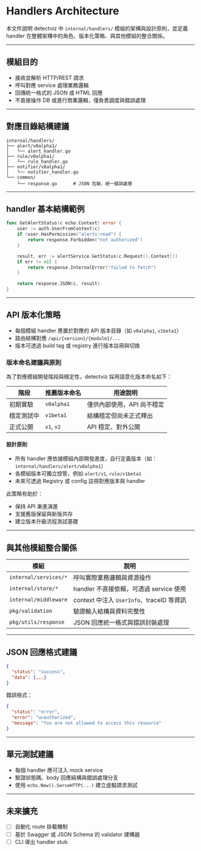 # Handlers Architecture

本文件說明 detectviz 中 `internal/handlers/` 模組的架構與設計原則，並定義 handler 在整體架構中的角色、版本化策略、與其他模組的整合關係。

---

## 模組目的

- 接收並解析 HTTP/REST 請求
- 呼叫對應 service 處理業務邏輯
- 回傳統一格式的 JSON 或 HTML 回應
- 不直接操作 DB 或進行商業邏輯，僅負責調度與錯誤處理

---

## 對應目錄結構建議

```
internal/handlers/
├── alert/v0alpha1/
│   └── alert_handler.go
├── rule/v0alpha1/
│   └── rule_handler.go
├── notifier/v0alpha1/
│   └── notifier_handler.go
└── common/
    └── response.go      # JSON 包裝、統一錯誤處理
```

---

## handler 基本結構範例

```go
func GetAlertStatus(c echo.Context) error {
    user := auth.UserFromContext(c)
    if !user.HasPermission("alerts:read") {
        return response.Forbidden("not authorized")
    }

    result, err := alertService.GetStatus(c.Request().Context())
    if err != nil {
        return response.InternalError("failed to fetch")
    }

    return response.JSON(c, result)
}
```

---


## API 版本化策略

- 每個模組 handler 應置於對應的 API 版本目錄（如 `v0alpha1`, `v1beta1`）
- 路由結構對應 `/api/{version}/{module}/...`
- 版本可透過 build tag 或 registry 進行版本註冊與切換

### 版本命名建議與原則

為了對應模組開發階段與穩定性，detectviz 採用語意化版本命名如下：

| 階段       | 推薦版本命名   | 用途說明 |
|------------|----------------|----------|
| 初期實驗   | `v0alpha1`     | 僅供內部使用，API 尚不穩定 |
| 穩定測試中 | `v1beta1`      | 結構穩定但尚未正式釋出 |
| 正式公開   | `v1`, `v2`     | API 穩定、對外公開 |

#### 設計原則

- 所有 handler 應依據模組內部開發進度，自行定義版本（如：`internal/handlers/alert/v0alpha1`）
- 各模組版本可獨立控管，例如 `alert/v1`, `rule/v1beta1`
- 未來可透過 Registry 或 config 註冊對應版本與 handler

此策略有助於：
- 保持 API 漸進演進
- 支援舊版保留與新版共存
- 建立版本升級流程測試基礎

---

## 與其他模組整合關係

| 模組         | 說明 |
|--------------|------|
| `internal/services/*` | 呼叫實際業務邏輯與資源操作 |
| `internal/store/*`    | handler 不直接依賴，可透過 service 使用 |
| `internal/middleware` | context 中注入 `UserInfo`、traceID 等資訊 |
| `pkg/validation`      | 驗證輸入結構與資料完整性 |
| `pkg/utils/response`  | JSON 回應統一格式與錯誤封裝處理 |

---

## JSON 回應格式建議

```json
{
  "status": "success",
  "data": {...}
}
```

錯誤格式：
```json
{
  "status": "error",
  "error": "unauthorized",
  "message": "You are not allowed to access this resource"
}
```

---

## 單元測試建議

- 每個 handler 應可注入 mock service
- 驗證狀態碼、body 回應結構與錯誤處理分支
- 使用 `echo.New().ServeHTTP(...)` 建立虛擬請求測試

---

## 未來擴充

- [ ] 自動化 route 掛載機制
- [ ] 基於 Swagger 或 JSON Schema 的 validator 建構器
- [ ] CLI 導出 handler stub
